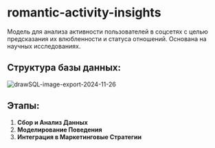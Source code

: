 # romantic-activity-insights
Модель для анализа активности пользователей в соцсетях с целью предсказания их влюбленности и статуса отношений. Основана на научных исследованиях.
## Структура базы данных:
![drawSQL-image-export-2024-11-26](https://github.com/user-attachments/assets/10103c29-9fc5-4563-881b-b597a46d926a)

## Этапы:
1. **Сбор и Анализ Данных**
2. **Моделирование Поведения**
3. **Интеграция в Маркетинговые Стратегии**
